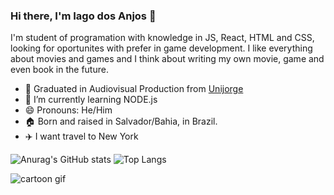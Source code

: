 ### Hi there, I'm Iago dos Anjos 👋
 I'm student of programation with knowledge in JS, React, HTML and CSS, looking for oportunites with prefer in game development.
 I like everything about movies and games and I think about writing my own movie, game and even book in the future.
<!-- - 🔭 I’m currently working on ... -->
- 🎥 Graduated in Audiovisual Production from [Unijorge](www.unijorge.edu.br)
- 🌱 I’m currently learning NODE.js
- 😄 Pronouns: He/Him
- 🏠 Born and raised in Salvador/Bahia, in Brazil.
- ✈️ I want travel to New York
<!-- 
- 👯 I’m looking to collaborate on ... 
- 🤔 I’m looking for help with ...
- 💬 Ask me about ...
- 📫 How to reach me: ...
- ⚡ Fun fact: ... -->
![Anurag's GitHub stats](https://github-readme-stats.vercel.app/api?username=guinhoanjos&show_icons=true&theme=radical) ![Top Langs](https://github-readme-stats.vercel.app/api/top-langs/?username=guinhoanjos&layout=compact)

![cartoon gif](https://mir-s3-cdn-cf.behance.net/project_modules/max_1200/5eeea355389655.59822ff824b72.gif)
